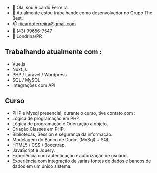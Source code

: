 - 👋 Olá, sou Ricardo Ferreira.
- 🌱 Atualmente estou trabalhando como desenvolvedor no Grupo The Best.
- 📫 riicardoferreiira@gmail.com
- 📱 (43) 99656-7547
- 📍 Londrina/PR

## Trabalhando atualmente com :
- Vue.js
- Nuxt.js
- PHP / Laravel / Wordpress
- SQL / MySQL
- Integrações com API

## Curso

- PHP e Mysql presencial, durante o curso, tive contato com :
- Lógica de programação em PHP.
- Lógica de programação e Orientação a objeto.
- Criação Classes em PHP. 
- Bibliotecas, Session e segurança da informação.
- Modelagem do Banco de Dados (MySql) + SQL.    
- HTML5 / CSS / Bootstrap.
- JavaScript e Jquery. 
- Experiência com autenticação e autorização de usuário.
- Experiência com integração de várias fontes de dados e bancos de dados em um único sistema.
